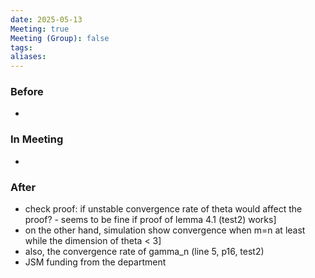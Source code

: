 ```yaml
---
date: 2025-05-13
Meeting: true
Meeting (Group): false
tags: 
aliases:
---
```


### Before
- 

### In Meeting
- 

### After
- check proof: if unstable convergence rate of theta would affect the proof? - seems to be fine if proof of lemma 4.1 (test2) works]
- on the other hand, simulation show convergence when m=n at least while the dimension of theta < 3]
- also, the convergence rate of gamma_n (line 5, p16, test2)
- JSM funding from the department